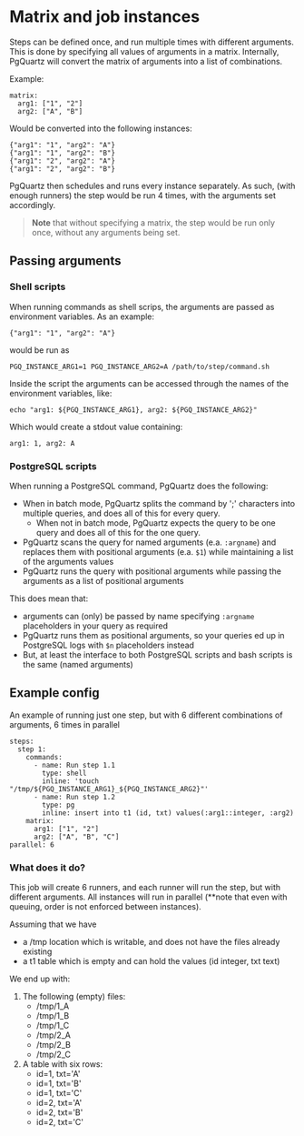 # Matrix and job instances
Steps can be defined once, and run multiple times with different arguments.
This is done by specifying all values of arguments in a matrix.
Internally, PgQuartz will convert the matrix of arguments into a list of combinations.

Example:
```
matrix:
  arg1: ["1", "2"]
  arg2: ["A", "B"]
```

Would be converted into the following instances:
```
{"arg1": "1", "arg2": "A"}
{"arg1": "1", "arg2": "B"}
{"arg1": "2", "arg2": "A"}
{"arg1": "2", "arg2": "B"}
```

PgQuartz then schedules and runs every instance separately.
As such, (with enough runners) the step would be run 4 times, with the arguments set accordingly.

> **Note** that without specifying a matrix, the step would be run only once, without any arguments being set.

## Passing arguments

### Shell scripts

When running commands as shell scrips, the arguments are passed as environment variables.
As an example:
```
{"arg1": "1", "arg2": "A"}
```
would be run as
```
PGQ_INSTANCE_ARG1=1 PGQ_INSTANCE_ARG2=A /path/to/step/command.sh
```

Inside the script the arguments can be accessed through the names of the environment variables, like:
```
echo "arg1: ${PGQ_INSTANCE_ARG1}, arg2: ${PGQ_INSTANCE_ARG2}"
```
Which would create a stdout value containing:
```
arg1: 1, arg2: A
```

### PostgreSQL scripts

When running a PostgreSQL command, PgQuartz does the following:
- When in batch mode, PgQuartz splits the command by ';' characters into multiple queries, and does all of this for every query.
  - When not in batch mode, PgQuartz expects the query to be one query and does all of this for the one query.
- PgQuartz scans the query for named arguments (e.a. `:argname`) and replaces them with positional arguments (e.a. `$1`) while maintaining a list of the arguments values
- PgQuartz runs the query with positional arguments while passing the arguments as a list of positional arguments

This does mean that:
- arguments can (only) be passed by name specifying `:argname` placeholders in your query as required
- PgQuartz runs them as positional arguments, so your queries ed up in PostgreSQL logs with `$n` placeholders instead
- But, at least the interface to both PostgreSQL scripts and bash scripts is the same (named arguments)

## Example config
An example of running just one step, but with 6 different combinations of arguments, 6 times in parallel
```
steps:
  step 1:
    commands:
      - name: Run step 1.1
        type: shell
        inline: 'touch "/tmp/${PGQ_INSTANCE_ARG1}_${PGQ_INSTANCE_ARG2}"'
      - name: Run step 1.2
        type: pg
        inline: insert into t1 (id, txt) values(:arg1::integer, :arg2)
    matrix:
      arg1: ["1", "2"]
      arg2: ["A", "B", "C"]
parallel: 6
```

### What does it do?
This job will create 6 runners, and each runner will run the step, but with different arguments.
All instances will run in parallel (**note that even with queuing, order is not enforced between instances).

Assuming that we have
- a /tmp location which is writable, and does not have the files already existing
- a t1 table which is empty and can hold the values (id integer, txt text)

We end up with:
1. The following (empty) files:
   - /tmp/1_A
   - /tmp/1_B
   - /tmp/1_C
   - /tmp/2_A
   - /tmp/2_B
   - /tmp/2_C
2. A table with six rows:
   - id=1, txt='A'
   - id=1, txt='B'
   - id=1, txt='C'
   - id=2, txt='A'
   - id=2, txt='B'
   - id=2, txt='C'
